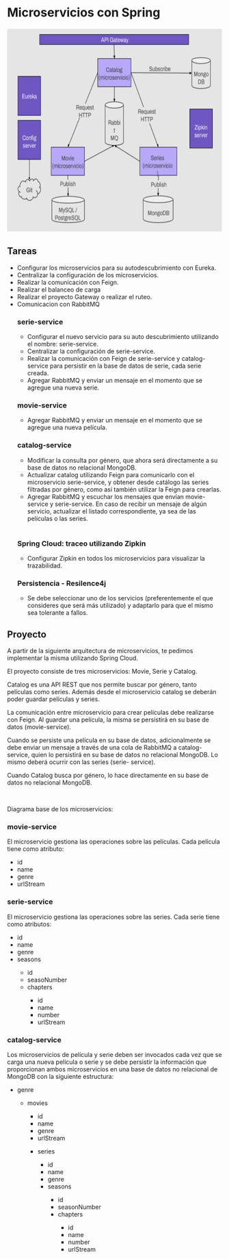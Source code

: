 
<h1>Microservicios con Spring</h1>
<p align="center" >
  <img alt="Diagrama" width="600" height="480" src="https://github.com/JesusAlbornoz29/Service/blob/main/imagen_2024-04-08_092035938.png" style="vertical-align: middle;">
</p>
  <h2>Tareas</h2>
  <ul>
    <li>Configurar los microservicios para su autodescubrimiento con Eureka.</li>
    <li>Centralizar la configuración de los microservicios.</li>
    <li>Realizar la comunicación con Feign.</li>
    <li>Realizar el balanceo de carga</li>
    <li>Realizar el proyecto Gateway o realizar el ruteo.</li>
    <li>Comunicacion con RabbitMQ</li>
  </ul>
  <ul>
    <h3>serie-service</h3>
    <ul>
      <li>Configurar	el	nuevo	servicio	para	su	auto	descubrimiento	utilizando	el	nombre: serie-service. </li>
      <li>Centralizar la configuración de serie-service.</li>
      <li>Realizar la comunicación con Feign de serie-service y catalog-service para persistir en la base de datos de serie, cada serie creada. </li>
      <li>Agregar RabbitMQ y enviar un mensaje en el momento que se agregue una nueva serie. </li>
    </ul>
    <h3>movie-service</h3>
    <ul>
      <li>Agregar RabbitMQ y enviar un mensaje en el momento que se agregue una nueva película. </li>
    </ul>
    <h3>catalog-service</h3>
    <ul>
      <li>Modificar la consulta por género, que ahora será directamente a su base de datos no relacional MongoDB. </li>
      <li>Actualizar catalog utilizando Feign para comunicarlo con el microservicio serie-service, y obtener desde catálogo las series filtradas por género, como así también utilizar la Feign para crearlas. </li>
      <li>Agregar RabbitMQ y escuchar los mensajes que envían movie-service y serie-service. En caso de recibir un mensaje de algún servicio, actualizar el listado correspondiente, ya sea de las películas o las series. </li>
    </ul>
    </br>
    <h3>Spring Cloud: traceo utilizando Zipkin</h3>
    <ul>
      <li>Configurar Zipkin en todos los microservicios para visualizar la trazabilidad.</li>
    </ul>
    <h3>Persistencia - Resilence4j</h3>
    <ul>
      <li>Se debe seleccionar uno de los servicios (preferentemente el que consideres que será más utilizado) y adaptarlo para que el mismo sea tolerante a fallos. </li>
    </ul>
  </ul>
</div>

<div>
  <h2>Proyecto</h2>
    <p>A partir de la siguiente arquitectura de microservicios, te pedimos implementar la misma utilizando Spring Cloud.</p>
    <p>El proyecto consiste de tres microservicios: Movie, Serie y Catalog.</p>
    <p>Catalog es una API REST que nos permite buscar por género, tanto películas como series. Además desde el microservicio catalog se deberán poder guardar películas y series.</p>
    <p>La comunicación entre microservicio para crear películas debe realizarse con Feign. Al guardar una película, la misma se persistirá en su base de datos (movie-service).</p>
    <p>Cuando se persiste una película en su base de datos, adicionalmente se debe enviar un mensaje a través de una cola de RabbitMQ a catalog-service, quien lo persistirá en su base de datos no relacional MongoDB. Lo mismo deberá ocurrir con las series (serie-          service).</p>
    <p>Cuando Catalog busca por género, lo hace directamente en su base de datos no relacional MongoDB.</p>
    </br>
    <p>Diagrama base de los microservicios:</p>
  <h3>movie-service</h3>
    <p>El microservicio gestiona las operaciones sobre las películas. Cada película tiene como atributo:</p>
      <ul>
        <li>id</li>
        <li>name</li>
        <li>genre</li>
        <li>urlStream</li>
      </ul>
  <h3>serie-service</h3>
    <p>El microservicio gestiona las operaciones sobre las series. Cada serie tiene como atributos:</p>
      <ul>
        <li>id</li>
        <li>name</li>
        <li>genre</li>
        <li>seasons</li>
          <ul>
            <li>id</li>
            <li>seasoNumber</li>
            <li>chapters</li>
              <ul>
                <li>id</li>
                <li>name</li>
                <li>number</li>
                <li>urlStream</li>
              </ul>
          </ul>
      </ul>
  <h3>catalog-service</h3>
    <p>Los microservicios de película y serie deben ser invocados cada vez que se carga una nueva película o serie y se debe persistir la información que proporcionan ambos microservicios en una base de datos no relacional de MongoDB con la siguiente estructura:      </p>
      <ul>
        <li>genre</li>
      <ul>
        <li>movies</li>
      <ul>
        <li>id</li>
        <li>name</li>
        <li>genre</li>
        <li>urlStream</li>
      </ul>
        <ul>
          <li>series</li>
          <ul>
            <li>id</li>
            <li>name</li>
            <li>genre</li>
            <li>seasons</li>
              <ul>
                <li>id</li>
                <li>seasonNumber</li>
                <li>chapters</li>
                  <ul>
                    <li>id</li>
                    <li>name</li>
                    <li>number</li>
                    <li>urlStream</li>
                  </ul>
              </ul>
          </ul>
        </ul>
    </ul>
  </ul>


